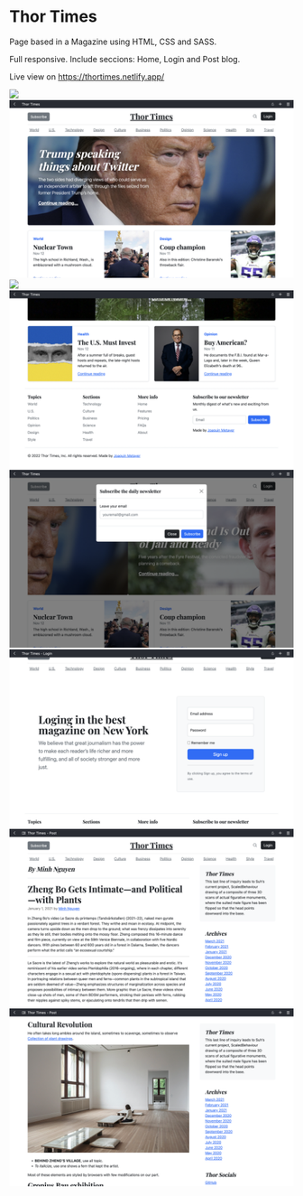 # Thor Times

Page based in a Magazine using HTML, CSS and SASS.

Full responsive.
Include seccions: Home, Login and Post blog.

Live view on https://thortimes.netlify.app/

<img src="./img/Screen Shot 2022-09-10 at 23.32.34.png">

<img src="./img/Screen Shot 2022-09-10 at 23.32.56.png">

<img src="./img/Screen Shot 2022-09-10 at 23.33.30.png">

<img src="./img/Screen Shot 2022-09-10 at 23.33.33.png">

<img src="./img/Screen Shot 2022-09-10 at 23.33.40.png">

<img src="./img/Screen Shot 2022-09-10 at 23.33.57.png">

<img src="./img/Screen Shot 2022-09-10 at 23.34.16.png">

<img src="./img/Screen Shot 2022-09-10 at 23.35.05.png">